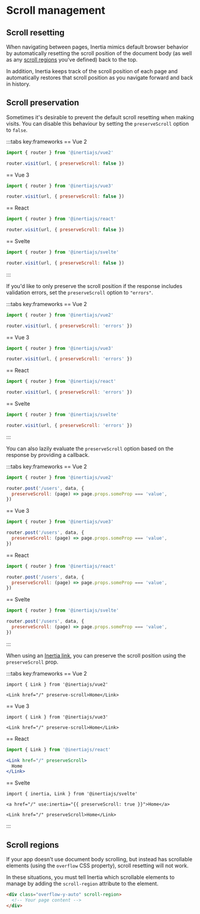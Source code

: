 # Scroll management

## Scroll resetting

When navigating between pages, Inertia mimics default browser behavior by automatically resetting the scroll position of the document body (as well as any [scroll regions](#scroll-regions) you've defined) back to the top.

In addition, Inertia keeps track of the scroll position of each page and automatically restores that scroll position as you navigate forward and back in history.

## Scroll preservation

Sometimes it's desirable to prevent the default scroll resetting when making visits. You can disable this behaviour by setting the `preserveScroll` option to `false`.

:::tabs key:frameworks
== Vue 2

```js
import { router } from '@inertiajs/vue2'

router.visit(url, { preserveScroll: false })
```

== Vue 3

```js
import { router } from '@inertiajs/vue3'

router.visit(url, { preserveScroll: false })
```

== React

```js
import { router } from '@inertiajs/react'

router.visit(url, { preserveScroll: false })
```

== Svelte

```js
import { router } from '@inertiajs/svelte'

router.visit(url, { preserveScroll: false })
```

:::

If you'd like to only preserve the scroll position if the response includes validation errors, set the `preserveScroll` option to `"errors"`.

:::tabs key:frameworks
== Vue 2

```js
import { router } from '@inertiajs/vue2'

router.visit(url, { preserveScroll: 'errors' })
```

== Vue 3

```js
import { router } from '@inertiajs/vue3'

router.visit(url, { preserveScroll: 'errors' })
```

== React

```js
import { router } from '@inertiajs/react'

router.visit(url, { preserveScroll: 'errors' })
```

== Svelte

```js
import { router } from '@inertiajs/svelte'

router.visit(url, { preserveScroll: 'errors' })
```

:::

You can also lazily evaluate the `preserveScroll` option based on the response by providing a callback.

:::tabs key:frameworks
== Vue 2

```js
import { router } from '@inertiajs/vue2'

router.post('/users', data, {
  preserveScroll: (page) => page.props.someProp === 'value',
})
```

== Vue 3

```js
import { router } from '@inertiajs/vue3'

router.post('/users', data, {
  preserveScroll: (page) => page.props.someProp === 'value',
})
```

== React

```js
import { router } from '@inertiajs/react'

router.post('/users', data, {
  preserveScroll: (page) => page.props.someProp === 'value',
})
```

== Svelte

```js
import { router } from '@inertiajs/svelte'

router.post('/users', data, {
  preserveScroll: (page) => page.props.someProp === 'value',
})
```

:::

When using an [Inertia link](/guide/links), you can preserve the scroll position using the `preserveScroll` prop.

:::tabs key:frameworks
== Vue 2

```vue
import { Link } from '@inertiajs/vue2'

<Link href="/" preserve-scroll>Home</Link>
```

== Vue 3

```vue
import { Link } from '@inertiajs/vue3'

<Link href="/" preserve-scroll>Home</Link>
```

== React

```jsx
import { Link } from '@inertiajs/react'

<Link href="/" preserveScroll>
  Home
</Link>
```

== Svelte

```svelte
import { inertia, Link } from '@inertiajs/svelte'

<a href="/" use:inertia="{{ preserveScroll: true }}">Home</a>

<Link href="/" preserveScroll>Home</Link>
```

:::

## Scroll regions

If your app doesn't use document body scrolling, but instead has scrollable elements (using the `overflow` CSS property), scroll resetting will not work.

In these situations, you must tell Inertia which scrollable elements to manage by adding the `scroll-region` attribute to the element.

```html
<div class="overflow-y-auto" scroll-region>
  <!-- Your page content -->
</div>
```
